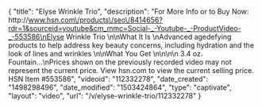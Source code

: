 {
    "title": "Elyse Wrinkle Trio",
    "description": "For More Info or to Buy Now: http:\/\/www.hsn.com\/products\/seo\/8414656?rdr=1&sourceid=youtube&cm_mmc=Social-_-Youtube-_-ProductVideo-_-553586\nElyse Wrinkle Trio  \n\nWhat It Is \nAdvanced agedefying products to help address key beauty concerns, including hydration and the look of lines and wrinkles \n\nWhat You Get \n\n\n\n    3.4 oz. Fountain...\nPrices shown on the previously recorded video may not represent the current price.  View hsn.com to view the current selling price. HSN Item #553586",
    "videoid": "112332278",
    "date_created": "1498298496",
    "date_modified": "1503424864",
    "type": "captivate",
    "layout": "video",
    "url": "\/v\/elyse-wrinkle-trio\/112332278"
}